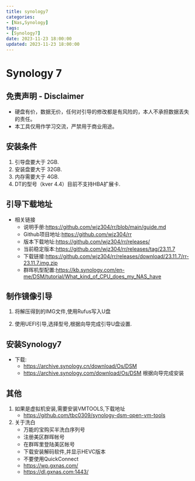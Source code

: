 ```yaml
---
title: synology7
categories:
- [Nas,Synology]
tags:
- [Synology7]
date: 2023-11-23 18:00:00
updated: 2023-11-23 18:00:00
---
```


# Synology 7



## 免责声明 - Disclaimer

- 硬盘有价，数据无价，任何对引导的修改都是有风险的，本人不承担数据丢失的责任。
- 本工具仅用作学习交流，严禁用于商业用途。



## 安装条件

1. 引导盘要大于 2GB.
2. 安装盘要大于 32GB.
3. 内存需要大于 4GB.
4. DT的型号（kver 4.4）目前不支持HBA扩展卡.



## 引导下载地址
- 相关链接
	- 说明手册:https://github.com/wjz304/rr/blob/main/guide.md
	- Github项目地址:https://github.com/wjz304/rr
	- 版本下载地址:https://github.com/wjz304/rr/releases/
	- 当前稳定版本:https://github.com/wjz304/rr/releases/tag/23.11.7
	- 下载链接:https://github.com/wjz304/rr/releases/download/23.11.7/rr-23.11.7.img.zip
	- 群晖机型配置:https://kb.synology.com/en-me/DSM/tutorial/What_kind_of_CPU_does_my_NAS_have



## 制作镜像引导

1. 将解压得到的IMG文件,使用Rufus写入U盘

2. 使用UEFI引导,选择型号,根据向导完成引导U盘设置.



## 安装Synology7

- 下载:
  - https://archive.synology.cn/download/Os/DSM
  - https://archive.synology.com/download/Os/DSM
  根据向导完成安装

## 其他

1. 如果是虚拟机安装,需要安装VMTOOLS,下载地址
	- https://github.com/tbc0309/synology-dsm-open-vm-tools
2. 关于洗白
	- 万能的宝购买半洗白序列号
	- 注册美区群晖帐号
	- 在群晖里登陆美区帐号
	- 下载安装解码软件,并显示HEVC版本
	- 不要使用QuickConnect
	- https://wp.gxnas.com/
	-	https://dl.gxnas.com:1443/
